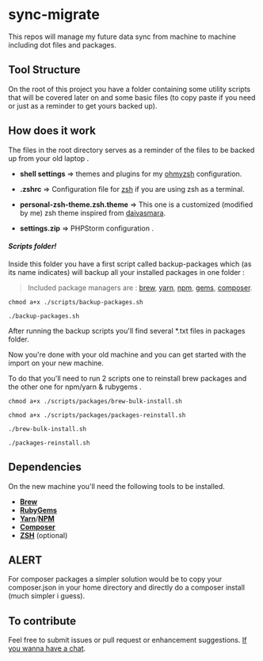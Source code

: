 
  

# sync-migrate

  

This repos will manage my future data sync from machine to machine including dot files and packages.

  

## Tool Structure

On the root of this project you have a folder containing some utility scripts that will be covered later on and some basic files (to copy paste if you need or just as a reminder to get yours backed up).

  


## How does it work

The files in the root directory serves as a reminder of the files to be backed up from your old laptop .

  

- **shell settings** => themes and plugins for my [ohmyzsh](https://ohmyz.sh/) configuration.

- **.zshrc** => Configuration file for [zsh](https://github.com/ohmyzsh/ohmyzsh/wiki/Installing-ZSH) if you are using zsh as a terminal.

- **personal-zsh-theme.zsh.theme** => This one is a customized (modified by me) zsh theme inspired from [daivasmara](https://github.com/Daivasmara/daivasmara.zsh-theme).

- **settings.zip** => PHPStorm configuration .

  

#### *Scripts folder!*

Inside this folder you have a first script called backup-packages which (as its name indicates) will backup all your installed packages in one folder :

  

> Included package managers are :
>  [brew](https://brew.sh/), [yarn](https://yarnpkg.com/), [npm](https://www.npmjs.com/), [gems](https://rubygems.org/), [composer](https://getcomposer.org/).

  

	chmod a+x ./scripts/backup-packages.sh

	./backup-packages.sh

After running the backup scripts you'll find several *.txt files in packages folder.

Now you're done with your old machine and you can get started with the import on your new machine.

To do that you'll need to run 2 scripts one to reinstall brew packages and the other one for npm/yarn & rubygems .

  

	chmod a+x ./scripts/packages/brew-bulk-install.sh

	chmod a+x ./scripts/packages/packages-reinstall.sh

	./brew-bulk-install.sh

	./packages-reinstall.sh


## Dependencies  
On the new machine you'll need the following tools to be installed.

- [**Brew**](https://brew.sh/)
- [**RubyGems**](https://rubygems.org/)
- [**Yarn**](https://yarnpkg.com/)/[**NPM**](https://www.npmjs.com/)
- [**Composer**](https://getcomposer.org/)
- [**ZSH**](https://github.com/ohmyzsh/ohmyzsh/wiki/Installing-ZSH) (optional)


## ALERT

For composer packages a simpler solution would be to copy your composer.json in your home directory and directly do a composer install (much simpler i guess).

## To contribute
Feel free to submit issues or pull request or enhancement suggestions.
[If you wanna have a chat](mailto:hamza.hasbi@gmail.com).